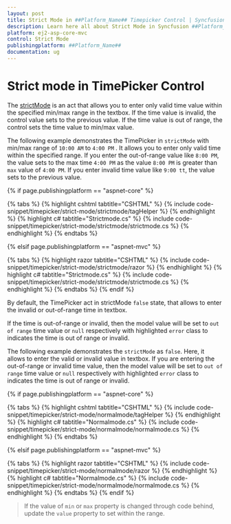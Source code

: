 ```yaml
---
layout: post
title: Strict Mode in ##Platform_Name## Timepicker Control | Syncfusion
description: Learn here all about Strict Mode in Syncfusion ##Platform_Name## Timepicker component of Syncfusion Essential JS 2 and more.
platform: ej2-asp-core-mvc
control: Strict Mode
publishingplatform: ##Platform_Name##
documentation: ug
---
```



# Strict mode in TimePicker Control

The [strictMode](https://help.syncfusion.com/cr/aspnetcore-js2/Syncfusion.EJ2.Calendars.TimePicker.html#Syncfusion_EJ2_Calendars_TimePicker_StrictMode) is an act that allows you to enter only valid time value within the specified min/max range in the textbox. If the time value is invalid, the control value sets to the previous value. If the time value is out of range, the control sets the time value to min/max value.

The following example demonstrates the TimePicker in `strictMode` with min/max range of `10:00 AM` to `4:00 PM` . It allows you to enter only valid time within the specified range. If you enter the out-of-range value like `8:00 PM`, the value sets to the max time `4:00 PM` as the value `8:00 PM` is greater than `max` value of `4:00 PM`. If you enter invalid time value like `9:00 tt`, the value sets to the previous value.

{% if page.publishingplatform == "aspnet-core" %}

{% tabs %}
{% highlight cshtml tabtitle="CSHTML" %}
{% include code-snippet/timepicker/strict-mode/strictmode/tagHelper %}
{% endhighlight %}
{% highlight c# tabtitle="Strictmode.cs" %}
{% include code-snippet/timepicker/strict-mode/strictmode/strictmode.cs %}
{% endhighlight %}
{% endtabs %}

{% elsif page.publishingplatform == "aspnet-mvc" %}

{% tabs %}
{% highlight razor tabtitle="CSHTML" %}
{% include code-snippet/timepicker/strict-mode/strictmode/razor %}
{% endhighlight %}
{% highlight c# tabtitle="Strictmode.cs" %}
{% include code-snippet/timepicker/strict-mode/strictmode/strictmode.cs %}
{% endhighlight %}
{% endtabs %}
{% endif %}



By default, the TimePicker act in strictMode `false` state, that allows to enter the invalid or out-of-range time in textbox.

If the time is out-of-range or invalid, then the model value will be set to `out of range` time value or `null` respectively with highlighted `error` class to indicates the time is out of range or invalid.

The following example demonstrates the `strictMode` as `false`. Here, it allows to enter the valid or invalid value in textbox. If you are entering the out-of-range or invalid time value, then the model value will be set to `out of range` time value or `null` respectively with highlighted `error` class to indicates the time is out of range or invalid.

{% if page.publishingplatform == "aspnet-core" %}

{% tabs %}
{% highlight cshtml tabtitle="CSHTML" %}
{% include code-snippet/timepicker/strict-mode/normalmode/tagHelper %}
{% endhighlight %}
{% highlight c# tabtitle="Normalmode.cs" %}
{% include code-snippet/timepicker/strict-mode/normalmode/normalmode.cs %}
{% endhighlight %}
{% endtabs %}

{% elsif page.publishingplatform == "aspnet-mvc" %}

{% tabs %}
{% highlight razor tabtitle="CSHTML" %}
{% include code-snippet/timepicker/strict-mode/normalmode/razor %}
{% endhighlight %}
{% highlight c# tabtitle="Normalmode.cs" %}
{% include code-snippet/timepicker/strict-mode/normalmode/normalmode.cs %}
{% endhighlight %}
{% endtabs %}
{% endif %}



> If the value of `min` or `max` property is changed through code behind, update the `value` property to set within the range.